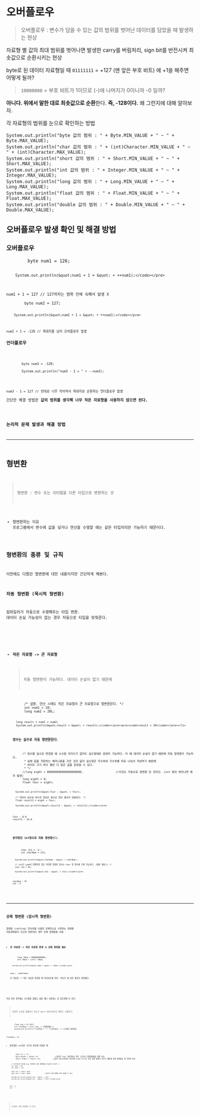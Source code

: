 <h1 id="오버플로우">오버플로우</h1>
<blockquote>
<p>오버플로우 : 변수가 담을 수 있는 값의 범위를 벗어난 데이터를 담았을 때 발생하는 현상</p>
</blockquote>
<p>자료형 별 값의 최대 범위를 벗어나면 발생한 carry를 버림처리, sign bit를 반전시켜 최솟값으로 순환시키는 현상</p>
<p>byte로 된 데이터 자료형일 때 <code>01111111</code> = +127 (맨 앞은 부호 비트) 에 +1을 해주면 어떻게 될까?</p>
<blockquote>
<p><code>10000000</code> = 부호 비트가 1이므로 (-)에 나머지가 0이니까 -0 일까?</p>
</blockquote>
<p><strong>아니다. 위에서 말한 대로 최솟값으로 순환</strong>한다.
<strong>즉, -128이다.</strong> 왜 그런지에 대해 알아보자.</p>
<p>각 자료형의 범위를 눈으로 확인하는 방법</p>
<pre><code class="language-java">System.out.println(&quot;byte 값의 범위 : &quot; + Byte.MIN_VALUE + &quot; ~ &quot; + Byte.MAX_VALUE);
System.out.println(&quot;char 값의 범위 : &quot; + (int)Character.MIN_VALUE + &quot; ~ &quot; + (int)Character.MAX_VALUE);
System.out.println(&quot;short 값의 범위 : &quot; + Short.MIN_VALUE + &quot; ~ &quot; + Short.MAX_VALUE);
System.out.println(&quot;int 값의 범위 : &quot; + Integer.MIN_VALUE + &quot; ~ &quot; + Integer.MAX_VALUE);
System.out.println(&quot;long 값의 범위 : &quot; + Long.MIN_VALUE + &quot; ~ &quot; + Long.MAX_VALUE);
System.out.println(&quot;float 값의 범위 : &quot; + Float.MIN_VALUE + &quot; ~ &quot; + Float.MAX_VALUE);
System.out.println(&quot;double 값의 범위 : &quot; + Double.MIN_VALUE + &quot; ~ &quot; + Double.MAX_VALUE);</code></pre>
<h2 id="오버플로우-발생-확인-및-해결-방법">오버플로우 발생 확인 및 해결 방법</h2>
<h3 id="오버플로우-1">오버플로우</h3>
<pre><code class="language-java">        byte num1 = 126;

        System.out.println(&quot;num1 + 1 = &quot; + ++num1);</code></pre>
<pre><code>num1 + 1 = 127 // 127까지는 범위 안에 속해서 발생 X</code></pre><pre><code class="language-java">        byte num2 = 127;

        System.out.println(&quot;num2 + 1 = &quot; + ++num2);</code></pre>
<pre><code>num2 + 1 = -128 // 최대치를 넘어 오버플로우 발생</code></pre><h3 id="언더플로우">언더플로우</h3>
<pre><code class="language-java">        byte num3 = -128;

        System.out.println(&quot;num3 - 1 = &quot; + --num3);</code></pre>
<pre><code>num3 - 1 = 127 // 반대로 너무 작아져서 최대치로 순환하는 언더플로우 발생</code></pre><p>간단한 해결 방법은 <strong>값의 범위를 생각해 너무 작은 자료형을 사용하지 않으면 된다.</strong></p>
<h3 id="논리적-문제-발생과-해결-방법">논리적 문제 발생과 해결 방법</h3>
<hr />
<h1 id="형변환">형변환</h1>
<blockquote>
<p>형변환 : 변수 또는 리터럴을 다른 타입으로 변환하는 것</p>
</blockquote>
<ul>
<li>형변환하는 이유
프로그램에서 변수에 값을 넣거나 연산을 수행할 때는 같은 타입끼리만 가능하기 때문이다.</li>
</ul>
<h2 id="형변환의-종류-및-규칙">형변환의 종류 및 규칙</h2>
<p>이전에도 다뤘던 형변환에 대한 내용이지만 간단하게 해본다.</p>
<h3 id="자동-형변환-묵시적-형변환">자동 형변환 (묵시적 형변환)</h3>
<p>컴파일러가 자동으로 수행해주는 타입 변환.
데이터 손실 가능성이 없는 경우 자동으로 타입을 맞춰준다.</p>
<p><img alt="" src="https://velog.velcdn.com/images/jojehuni_9759/post/9d95277c-3e45-4da8-ba61-5c6869071c00/image.png" /></p>
<ul>
<li><p><strong>작은 자료형 -&gt; 큰 자료형</strong></p>
<blockquote>
<p>자동 형변환이 가능하다. 데이터 손실이 없기 때문에</p>
</blockquote>
<pre><code>      /* 설명. 연산 시에도 작은 자료형이 큰 자료형으로 형변환된다. */
      int num1 = 10;
      long num2 = 20L;

      long result = num1 + num2;
      System.out.println(&quot;result = &quot; + result);</code></pre><pre><code>result = 30</code></pre></li>
<li><p><strong>정수는 실수로 자동 형변환된다.</strong></p>
<pre><code class="language-java">      /* 정수를 실수로 변경할 때 소수점 자리수가 없어도 실수형태로 표현이 가능하다. 이 때 데이터 손실이 없기 때문에 자동 형변환이 가능하다.
       * 실제 값을 저장하는 매커니즘을 가진 것과 달리 실수형은 지수부와 가수부를 따로 나눠서 작성하기 때문에
       * 바이트 크기 보다 훨씬 더 많은 값을 표현할 수 있다.
       * */
      //long eight = 888888888888888888888;                    //이것도 지동으로 형변환 된 것이다. (int 범위 벗어나면 에러 발생)
      long eight = 8;
      float four = eight;

      System.out.println(&quot;four : &quot; + four);

      /* 따라서 실수와 정수의 연산은 실수로 연산 결과가 반환된다. */
      float result3 = eight + four;

      System.out.println(&quot;result3 : &quot; + result3);</code></pre>
<pre><code>four : 8.0
result3 : 16.0</code></pre></li>
<li><p><strong>문자형은 int형으로 자동 형변환</strong>된다.</p>
<pre><code class="language-java">      char ch1 = 'a';
      int charNum = ch1;

      System.out.println(&quot;charNum : &quot; + charNum);

      /* int로 type이 정해지지 않은 리터럴 형태의 정수는 char 형 변수에 기록 가능하다. (예외 케이스) */
      char ch2 = 65;

      System.out.println(&quot;ch2 : &quot; + ch2);</code></pre>
<pre><code>charNum : 97
ch2 : A</code></pre></li>
</ul>
<hr />
<h2 id="강제-형변환-암시적-형변환">강제 형변환 (암시적 형변환)</h2>
<p>형변환 (casting) 연산자를 이용한 강제적으로 수행하는 형변환
자동형변환의 조건과 정반대인 경우 강제 형변환을 사용</p>
<ul>
<li><p><strong>큰 자료형 -&gt; 작은 자료형 변경 시 강제 형변환 필요</strong></p>
<pre><code class="language-java">      long lNum = 80000000000L;
      int iNum = (int) lNum;

      System.out.println(&quot;iNum = &quot; + iNum);</code></pre>
<pre><code>iNum = -1604378624</code></pre><p>큰 자료형 -&gt; 작은 자료형 변경할 때 부호비트에 따라 -부호가 돼 이런 결과가 출력됐다.</p>
</li>
</ul>
<p>거의 이런 경우에는 소수점을 없애고 싶을 때나 사용하는 것 정도밖에 안 된다.</p>
<blockquote>
<p>어차피 소수점 없애거나 하는건 math 라이브러리의 메서드 사용하기.</p>
</blockquote>
<pre><code class="language-java">        float avg = 31.235f;
        int floatNum = (int) avg; // 강제형변환 시
        System.out.println(&quot;floatNum = &quot; + floatNum); // 소수점이 버려진다.</code></pre>
<pre><code>floatNum = 31</code></pre><ul>
<li><p>문자형을 int미만 크기의 변수에 저장할 때 </p>
<pre><code class="language-java">      char ch = 'a';
      byte bnum2 = (byte) ch;                //당연히 char 자료형보다 작은 크기이니 강제형변환을 해야 한다.
      short snum2 = (short) ch;            //같은 2byte이지만 부호비트(sign bit)로 인한 값의 범위가 다르기 때문에 강제 형변환을 해 주어야 한다.

      /* 추가적으로 정수를 char 자료형에 강제 형변환해서 대입하기 테스트 */
      int num1 = 97;
      int num2 = -97;

      char ch2 = (char) num1;
      char ch3 = (char) num2;                //음수도 강제 형변환 하면 대입할 수 있다.

      System.out.println(&quot;ch2 : &quot; + ch2);
      System.out.println(&quot;ch3 : &quot; + ch3);</code></pre>
<pre><code>ch2 : a
ch3 : ﾟ</code></pre></li>
</ul>
<blockquote>
<p>논리형은 강제 형변환도 안 된다.</p>
</blockquote>
